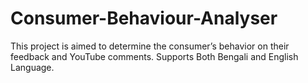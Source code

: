 # Consumer-Behaviour-Analyser
This project is aimed to determine the consumer’s behavior on their feedback and YouTube comments. Supports Both Bengali and English Language.

